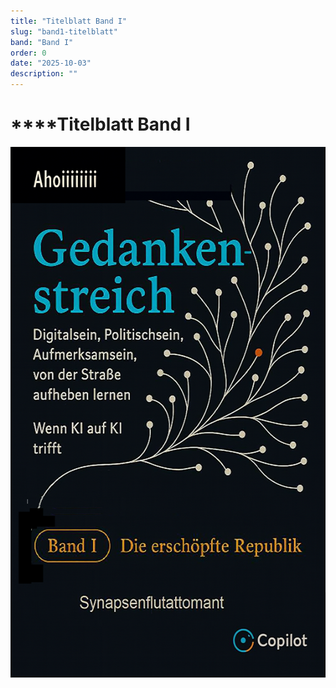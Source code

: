 ```yaml
---
title: "Titelblatt Band I"
slug: "band1-titelblatt"
band: "Band I"
order: 0
date: "2025-10-03"
description: ""
---
```


#  ****Titelblatt Band I

<img
src="./media/image2.png"
style="width:5.89097in;height:8.84375in" />

